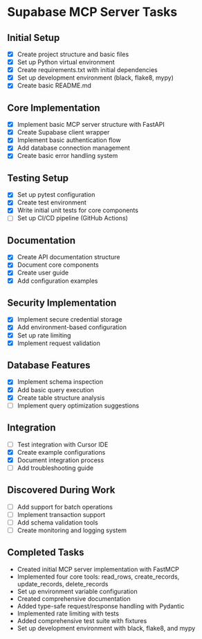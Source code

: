 # Supabase MCP Server Tasks

## Initial Setup

- [x] Create project structure and basic files
- [x] Set up Python virtual environment
- [x] Create requirements.txt with initial dependencies
- [x] Set up development environment (black, flake8, mypy)
- [x] Create basic README.md

## Core Implementation

- [x] Implement basic MCP server structure with FastAPI
- [x] Create Supabase client wrapper
- [x] Implement basic authentication flow
- [x] Add database connection management
- [x] Create basic error handling system

## Testing Setup

- [x] Set up pytest configuration
- [x] Create test environment
- [x] Write initial unit tests for core components
- [ ] Set up CI/CD pipeline (GitHub Actions)

## Documentation

- [x] Create API documentation structure
- [x] Document core components
- [x] Create user guide
- [x] Add configuration examples

## Security Implementation

- [x] Implement secure credential storage
- [x] Add environment-based configuration
- [x] Set up rate limiting
- [x] Implement request validation

## Database Features

- [x] Implement schema inspection
- [x] Add basic query execution
- [x] Create table structure analysis
- [ ] Implement query optimization suggestions

## Integration

- [ ] Test integration with Cursor IDE
- [x] Create example configurations
- [x] Document integration process
- [ ] Add troubleshooting guide

## Discovered During Work

- [ ] Add support for batch operations
- [ ] Implement transaction support
- [ ] Add schema validation tools
- [ ] Create monitoring and logging system

## Completed Tasks

- Created initial MCP server implementation with FastMCP
- Implemented four core tools: read_rows, create_records, update_records, delete_records
- Set up environment variable configuration
- Created comprehensive documentation
- Added type-safe request/response handling with Pydantic
- Implemented rate limiting with tests
- Added comprehensive test suite with fixtures
- Set up development environment with black, flake8, and mypy
